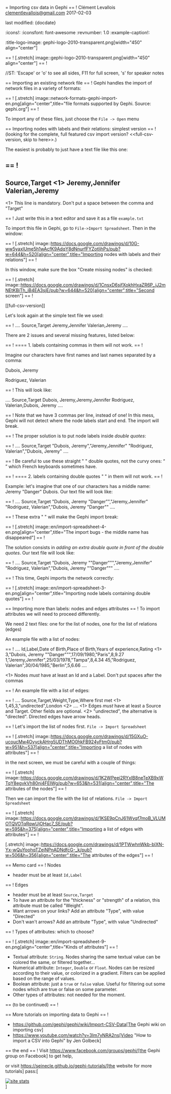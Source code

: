 = Importing csv data in Gephi
== !
Clément Levallois <clementlevallois@gmail.com>
2017-02-03

last modified: {docdate}

:icons!:
:iconsfont:   font-awesome
:revnumber: 1.0
:example-caption!:

:title-logo-image: gephi-logo-2010-transparent.png[width="450" align="center"]

== !
[.stretch]
image::gephi-logo-2010-transparent.png[width="450" align="center"]
== !


//ST: 'Escape' or 'o' to see all sides, F11 for full screen, 's' for speaker notes

== Importing an existing network file
== !
Gephi handles the import of network files in a variety of formats:

== !
[.stretch]
image::network-formats-gephi-import-en.png[align="center",title="file formats supported by Gephi. Source: gephi.org"]
== !


To import any of these files, just choose the `File -> Open` menu

==  Importing nodes with labels and their relations: simplest version
== !
(looking for the complete, full featured csv import version? <<full-csv-version, skip to here>>.)

The easiest is probably to just have a text file like this one:


== !
----
Source,Target <1>
Jeremy,Jennifer
Valerian,Jeremy
----

<1> This line is mandatory. Don't put a space between the comma and "Target"


== !
Just write this in a text editor and save it as a file `example.txt`

To import this file in Gephi, go to `File->Import Spreadsheet`. Then in the window:

== !
[.stretch]
image::https://docs.google.com/drawings/d/10G-ww5yaxlUme5h1wAcfK9AdqY8dNnurfFYZotljhPs/pub?w=644&h=520[align="center",title="Importing nodes with labels and their relations"]
== !


In this window, make sure the box "Create missing nodes" is checked:

== !
[.stretch]
image::https://docs.google.com/drawings/d/1CnsxD6sjfXokhHxaZR6P_jJ2mNEtKBiTh_iB4EA3sjE/pub?w=644&h=520[align="center",title="Second screen"]
== !


[[full-csv-version]]

Let's look again at the simple text file we used:


== !
....
Source,Target
Jeremy,Jennifer
Valerian,Jeremy
....

There are 2 issues and several missing features, listed below:

== !
==== 1. labels containing commas in them will not work.
== !

Imagine our characters have first names and last names separated by a comma:

Dubois, Jeremy

Rodriguez, Valerian


== !
This will look like:

....
Source,Target
Dubois, Jeremy,Jeremy,Jennifer
Rodriguez, Valerian,Dubois, Jeremy
....


== !
Note that we have 3 commas per line, instead of one!
In this mess, Gephi will not detect where the node labels start and end.
The import will break.


== !
The proper solution is to put node labels inside *double quotes*:


== !
....
Source,Target
"Dubois, Jeremy","Jeremy,Jennifer"
"Rodriguez, Valerian","Dubois, Jeremy"
....


== !
Be careful to use these straight " " double quotes, not the curvy ones: “ ” which French keyboards sometimes have.

== !
==== 2. labels containing double quotes " " in them will not work.
== !

Example: let's imagine that one of our characters has a middle name: Jeremy "Danger" Dubois.
Our text file will look like:


== !
....
Source,Target
"Dubois, Jeremy "Danger"","Jeremy,Jennifer"
"Rodriguez, Valerian","Dubois, Jeremy "Danger""
....


== !
These extra " " will make the Gephi import break:

== !
[.stretch]
image::en/import-spreadsheet-4-en.png[align="center",title="The import bugs - the middle name has disappeared"]
== !


The solution consists in *adding an extra double quote in front of the double quotes*.
Our text file will look like:


== !
....
Source,Target
"Dubois, Jeremy ""Danger""","Jeremy,Jennifer"
"Rodriguez, Valerian","Dubois, Jeremy ""Danger"""
....


== !
This time, Gephi imports the network correctly:

== !
[.stretch]
image::en/import-spreadsheet-3-en.png[align="center",title="Importing node labels containing double quotes"]
== !


== Importing more than labels: nodes and edges attributes
== !
To import attributes we will need to proceed differently.

We need 2 text files: one for the list of nodes, one for the list of relations (edges)

An example file with a list of nodes:


== !
....
Id,Label,Date of Birth,Place of Birth,Years of experience,Rating <1>
3,"Dubois, Jeremy ""Danger""",17/09/1980,"Paris",8,9.27
1,"Jeremy,Jennifer",25/03/1978,"Tampa",8,4.34
45,"Rodriguez, Valerian",30/04/1985,"Berlin",5,6.66
....

<1> Nodes *must* have at least an Id and a Label. Don't put spaces after the commas


== !
An example file with a list of edges:


== !
....
Source,Target,Weight,Type,Where first met <1>
1,45,3,"undirected",London <2>
....
<1> Edges *must* have at least a Source and Target. Other fields are optional.
<2> "undirected", the alternative is "directed". Directed edges have arrow heads.


== !
Let's import the list of nodes first. `File -> Import Spreadsheet`

== !
[.stretch]
image::https://docs.google.com/drawings/d/15GXuO-ucoucMw4OvyckAHrg5UDThMO0hkFB924yFtm0/pub?w=951&h=537[align="center",title="Importing a list of nodes with attributes"]
== !


in the next screen, we must be careful with a couple of things:

== !
[.stretch]
image::https://docs.google.com/drawings/d/1K2WPeei2RYxIB8neTeXB9xWTqY8egvkVh80nj4FEIWg/pub?w=653&h=531[align="center",title="The attributes of the nodes"]
== !


Then we can import the file with the list of relations. `File -> Import Spreadsheet`

== !
[.stretch]
image::https://docs.google.com/drawings/d/1KSE9pCnJ61Wvqf7moB_VLUMOTQVOTqRqwUjOHac7_SE/pub?w=595&h=375[align="center",title="Importing a list of edges with attributes"]
== !


[.stretch]
image::https://docs.google.com/drawings/d/1PTWwhnWkb-blXN-Yx-wQuYoohqTZejNPnADNdfcG-_k/pub?w=506&h=356[align="center",title="The attributes of the edges"]
== !


== Memo card
== !
Nodes

- header must be at least `Id,Label`


== !
Edges

- header must be at least `Source,Target`
- To have an attribute for the "thickness" or "strength" of a relation, this attribute must be called "Weight".
- Want arrows on your links? Add an attribute "Type", with value "Directed"
- Don't wan't arrows? Add an attribute "Type", with value "Undirected"


== !
Types of attributes: which to choose?

== !
[.stretch]
image::en/import-spreadsheet-9-en.png[align="center",title="Kinds of attributes"]
== !


- Textual attribute: `String`. Nodes sharing the same textual value can be colored the same, or filtered together...
- Numerical attribute: `Integer`, `Double` or `Float`. Nodes can be resized according to their value, or colorized in a gradient. Filters can be applied based on the range of values.
- Boolean attribute: just a `true` or `false` value. Useful for filtering out some nodes which are true or false on some parameter.
- Other types of attributes: not needed for the moment.


== (to be continued)
== !

== More tutorials on importing data to Gephi
== !
- https://github.com/gephi/gephi/wiki/Import-CSV-Data[The Gephi wiki on importing csv]
- https://www.youtube.com/watch?v=3Im7vNRA2ns[Video "How to import a CSV into Gephi" by Jen Golbeck]

== the end
== !
Visit https://www.facebook.com/groups/gephi/[the Gephi group on Facebook] to get help,

or visit https://seinecle.github.io/gephi-tutorials/[the website for more tutorials]
pass:[    <!-- Start of StatCounter Code for Default Guide -->
    <script type="text/javascript">
        var sc_project = 11238920;
        var sc_invisible = 1;
        var sc_security = "11238920";
        var scJsHost = (("https:" == document.location.protocol) ?
            "https://secure." : "http://www.");
        document.write("<sc" + "ript type='text/javascript' src='" +
            scJsHost +
            "statcounter.com/counter/counter.js'></" + "script>");
    </script>
    <noscript><div class="statcounter"><a title="site stats"
    href="http://statcounter.com/" target="_blank"><img
    class="statcounter"
    src="//c.statcounter.com/11238920/0/11238920/1/" alt="site
    stats"></a></div></noscript>
    <!-- End of StatCounter Code for Default Guide -->]
